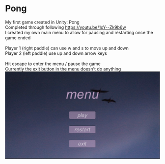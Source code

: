 # Pong
My first game created in Unity: Pong\
Completed through following https://youtu.be/1oY--Zk9b6w  
I created my own main menu to allow for pausing and restarting once the game ended\
\
Player 1 (right paddle) can use w and s to move up and down\
Player 2 (left paddle) use up and down arrow keys\
\
Hit escape to enter the menu / pause the game\
Currently the exit button in the menu doesn't do anything\
![Menu](image.png)  
